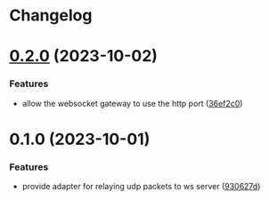 # Changelog

# [0.2.0](https://github.com/fugle-dev/nest-udp2ws-adapter/compare/v0.1.0...v0.2.0) (2023-10-02)


### Features

* allow the websocket gateway to use the http port ([36ef2c0](https://github.com/fugle-dev/nest-udp2ws-adapter/commit/36ef2c0e2f23f5e1a554979eb0a781d13b902f6e))

# 0.1.0 (2023-10-01)


### Features

* provide adapter for relaying udp packets to ws server ([930627d](https://github.com/fugle-dev/nest-udp2ws-adapter/commit/930627d47c9752b65eab33c222675fd5597f83e9))